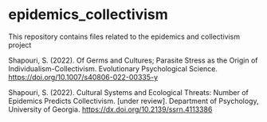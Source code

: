 # epidemics_collectivism
This repository contains files related to the epidemics and collectivism project 

Shapouri, S. (2022). Of Germs and Cultures; Parasite Stress as the Origin of Individualism-Collectivism. Evolutionary Psychological Science. https://doi.org/10.1007/s40806-022-00335-y

Shapouri, S. (2022). Cultural Systems and Ecological Threats: Number of Epidemics Predicts Collectivism. [under review]. Department of Psychology, University of Georgia. https://dx.doi.org/10.2139/ssrn.4113386 
